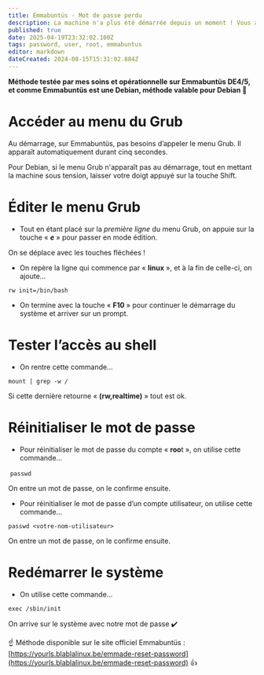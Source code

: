 ```yaml
---
title: Emmabuntüs - Mot de passe perdu
description: La machine n'a plus été démarrée depuis un moment ! Vous avez oublié le mot de passe root et/ou utilisateur ? Voici une solution.
published: true
date: 2025-04-19T23:32:02.100Z
tags: password, user, root, emmabuntus
editor: markdown
dateCreated: 2024-08-15T15:31:02.884Z
---
```


**Méthode testée par mes soins et opérationnelle sur Emmabuntüs DE4/5, et comme Emmabuntüs est une Debian, méthode valable pour Debian 💯**

# Accéder au menu du Grub

Au démarrage, sur Emmabuntüs, pas besoins d’appeler le menu Grub. Il apparaît automatiquement durant cinq secondes.

Pour Debian, si le menu Grub n'apparaît pas au démarrage, tout en mettant la machine sous tension, laisser votre doigt appuyé sur la touche Shift.

# Éditer le menu Grub

-   Tout en étant placé sur la _première ligne_ du menu Grub, on appuie sur la touche « **_e_** » pour passer en mode édition.

On se déplace avec les touches fléchées !

-   On repère la ligne qui commence par « **linux** », et à la fin de celle-ci, on ajoute…

`rw init=/bin/bash`

-   On termine avec la touche « **F10** » pour continuer le démarrage du système et arriver sur un prompt.

# Tester l’accès au shell

-   On rentre cette commande…

`mount | grep -w /`

Si cette dernière retourne « **(rw,realtime)** » tout est ok.

# Réinitialiser le mot de passe

-   Pour réinitialiser le mot de passe du compte « **roo**t », on utilise cette commande…

 `passwd`

On entre un mot de passe, on le confirme ensuite.

-   Pour réinitialiser le mot de passe d’un compte utilisateur, on utilise cette commande…

`passwd <votre-nom-utilisateur>`

On entre un mot de passe, on le confirme ensuite.

# Redémarrer le système

-   On utilise cette commande…

`exec /sbin/init`

On arrive sur le système avec notre mot de passe ✔️

☝️ Méthode disponible sur le site officiel Emmabuntüs : [https://yourls.blablalinux.be/emmade-reset-password](https://yourls.blablalinux.be/emmade-reset-password) 👍